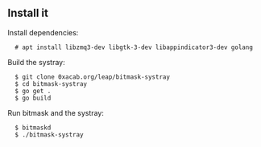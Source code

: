 Install it
----------

Install dependencies:
```
  # apt install libzmq3-dev libgtk-3-dev libappindicator3-dev golang
```

Build the systray:
```
  $ git clone 0xacab.org/leap/bitmask-systray
  $ cd bitmask-systray
  $ go get .
  $ go build
```

Run bitmask and the systray:
```
  $ bitmaskd
  $ ./bitmask-systray
```
